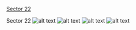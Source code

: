 [Sector 22](#sector22)

<a name = "sector22"></a>
Sector 22
![alt text](/images/WASP-056_Sector_22/WASP-056_Sector_22_a_TimeSeries.png)
![alt text](/images/WASP-056_Sector_22/WASP-056_Sector_22_b_FoldedLightCurve.png)
![alt text](/images/WASP-056_Sector_22/WASP-056_Sector_22_b_IndividualTransitsWithFit.png)
![alt text](/images/WASP-056_Sector_22/WASP-056_Sector_22_c_TimingResiduals.png)

